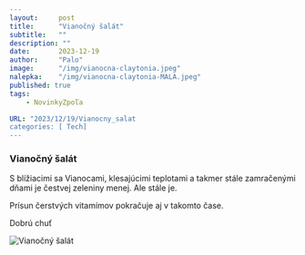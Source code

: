 ```yaml
---
layout:     post
title:      "Vianočný šalát"
subtitle:   ""
description: ""
date:       2023-12-19
author:     "Palo"
image:      "/img/vianocna-claytonia.jpeg"
nalepka:	"/img/vianocna-claytonia-MALA.jpeg"
published: true
tags:
    - NovinkyZpoľa

URL: "2023/12/19/Vianocny_salat
categories: [ Tech]
---
```

### Vianočný šalát ###
S blížiacimi sa Vianocami, klesajúcimi teplotami a takmer stále zamračenými dňami je čestvej zeleniny menej. Ale stále je.

Prísun čerstvých vitamímov pokračuje aj v takomto čase.

Dobrú chuť

![Vianočný šalát](/img/vianocna-claytonia.jpeg)
